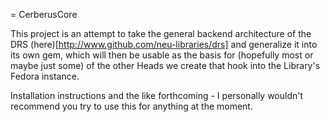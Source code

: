 = CerberusCore

This project is an attempt to take the general backend architecture of the DRS (here)[http://www.github.com/neu-libraries/drs] and generalize it into its own gem, which will then be usable as the basis for (hopefully most or maybe just some) of the other Heads we create that hook into the Library's Fedora instance. 

Installation instructions and the like forthcoming - I personally wouldn't recommend you try to use this for anything at the moment. 